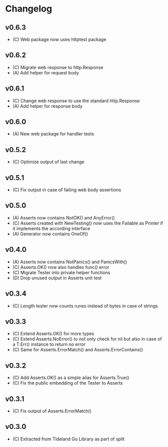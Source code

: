 # Changelog

## v0.6.3

* (C) Web package now uses httptest package

## v0.6.2

* (C) Migrate web response to http.Response
* (A) Add helper for request body

## v0.6.1

* (C) Change web response to use the standard http.Response
* (A) Add helper for response body

## v0.6.0

* (A) New web package for handler tests

## v0.5.2

* (C) Optimize output of last change

## v0.5.1

* (C) Fix output in case of failing web body assertions

## v0.5.0

* (A) Asserts now contains NotOK() and AnyError()
* (C) Asserts created with NewTesting() now uses the Failable as Printer if
      it implements the according interface
* (A) Generator now contains OneOf()

## v0.4.0

* (A) Asserts now contains NotPanics() and PanicsWith()
* (C) Asserts.OK() now also handles func() error
* (C) Migrate Tester into private helper functions
* (D) Drop unused output in Asserts unit test

## v0.3.4

* (C) Length tester now counts runes instead of bytes in case of strings

## v0.3.3

* (C) Extend Asserts.OK() for more types
* (C) Extend Asserts.NoError() to not only check for nil but also in case
  of a T.Err() instance to return no error
* (C) Same for Asserts.ErrorMatch() and Asserts.ErrorContains()

## v0.3.2

* (C) Add Asserts.OK() as a simple alias for Asserts.True()
* (C) Fix the public embedding of the Tester to Asserts

## v0.3.1

* (C) Fix output of Asserts.ErrorMatch()

## v0.3.0

* (C) Extracted from Tideland Go Library as part of split

